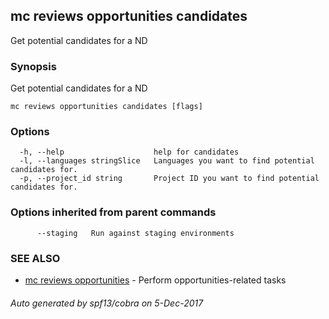 ## mc reviews opportunities candidates

Get potential candidates for a ND

### Synopsis


Get potential candidates for a ND

```
mc reviews opportunities candidates [flags]
```

### Options

```
  -h, --help                    help for candidates
  -l, --languages stringSlice   Languages you want to find potential candidates for.
  -p, --project_id string       Project ID you want to find potential candidates for.
```

### Options inherited from parent commands

```
      --staging   Run against staging environments
```

### SEE ALSO
* [mc reviews opportunities](mc_reviews_opportunities.md)	 - Perform opportunities-related tasks

###### Auto generated by spf13/cobra on 5-Dec-2017
